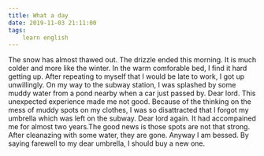 ```yaml
---
title: What a day
date: 2019-11-03 21:11:00
tags:
    learn english
---
```

The snow has almost thawed out. The drizzle ended this morning. It is much colder and more like the winter. In the warm comforable bed, I find it hard getting up. After repeating to myself that I would be late to work, I got up unwillingly. On my way to the subway station, I was splashed by some muddy water from a pond nearby when a car just passed by. Dear lord. This unexpected experience made me not good. Because of the thinking on the mess of muddy spots on my clothes, I was so disattracted that I forgot my umbrella which was left on the subway. Dear lord again. It had accompained me for almost two years.The good news is those spots are not that strong. After cleanazing with some water, they are gone. Anyway I am bessed. By saying farewell to my dear umbrella, I should buy a new one.
